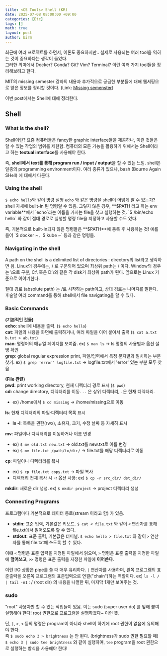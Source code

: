 ```yaml
---
title: <CS Tools> Shell (KR)
date: 2025-07-08 08:00:00 +09:00
categories: [Etc]
tags: []       
math: true
layout: post
author: birm
---
```


최근에 여러 프로젝트를 하면서, 이론도 중요하지만.. 실제로 사용되는 여러 tool을 익히는 것이 중요하다는 생각이 들었다.               
그러한 의미에서 Docker? Conda? Git? Vim? Terminal? 이런 여러 가지 tool들을 정리해보려고 한다.                      

MIT의 missing semester 강좌의 내용과 추가적으로 궁금한 부분들에 대해 웹서핑으로 얻은 정보를 정리할 것이다.
(Link: [Missing semenster](https://missing.csail.mit.edu/))     

이번 post에서는 Shell에 대해 정리한다.

## Shell
### What is the shell?
Shell이란? 요즘 컴퓨터들은 fancy한 graphic interface들을 제공하나, 이런 것들은 할 수 있는 작업의 범위를 제한함. 컴퓨터의 모든 기능을 활용하기 위해서는 Shell이라고 하는 **textual interface**를 사용해야 한다.

즉, **shell에서 text를 통해 program run / input / output**을 할  수 있는 느낌.
shell은 일종의 programming environment이다.
여러 종류가 있으나, bash (Bourne Again SHell) 에 대해서 다룬다.
### Using the shell
`$ echo hello`와 같이 명령 실행
`echo` 와 같은 명령을 shell이 어떻게 알 수 있는가? 
shell 자체에 built-in 된 명령일 수 있음. 그렇지 않은 경우, **$PATH 라고 하는 env variable**에서 `echo`라는 이름을 가지는 file을 찾고 실행하는 것.
`$ /bin/echo hello` 와 같이 절대 경로로 실행할 명령 file을 지정하고 사용할 수도 있다.

즉, 기본적으로 built-in되지 않은 명령들은 **$PATH**에 등록 후 사용하는 것! 
예를 들어 `$ docker ~`, `$ kube ~` 등과 같은 명령들.
### Navigating in the shell
A path on the shell is a delimited list of directories : directory의 list라고 생각하면 됨.
Linux의 경우에는, / 로 구분되어 있으며 최상위 path는 / 이다. 
Window의 경우는 \으로 구분, C:\ 혹은 D:\와 같은 각 disk가 최상위 path가 된다. 
앞으로는 Linux 기준으로 이야기한다.

절대 경로 (absolute path) 는 /로 시작하는 path이고, 상대 경로는 나머지를 말한다.
후술할 여러 command를 통해 shell에서 file navigating을 할 수 있다.
### Basic Commands
**(기본적인 것들)**             
**echo**: shell에 내용을 출력. (`$ echo hello`)          
**cat**: 파일의 내용을 화면에 출력하거나, 여러 파일을 이어 붙여서 출력 (`$ cat a.txt b.txt > ab.txt`)               
**man**: 명령어의 매뉴얼 페이지를 보여줌. ex) `$ man ls` → ls 명령의 사용법과 옵션 설명 확인           
**grep**: global regular expression print, 파일/입력에서 특정 문자열과 일치하는 부분 찾기. ex) `$ grep 'error' logfile.txt` → logfile.txt에서 'error' 있는 부분 모두 찾음             

**(File 관련)**            
**pwd**: print working directory, 현재 디렉터리 경로 표시 (`$ pwd`)                  
**cd:** change directory, 디렉터리를 이동. `..` 은 상위 디렉터리, `.`은 현재 디렉터리.
- ex) /home에서 `$ cd missing` → /home/missing으로 이동
      
**ls**: 현재 디렉터리의 파일·디렉터리 목록 표시
- **ls -l**: 목록을 권한(rwx), 소유자, 크기, 수정 날짜 등 자세히 표시

**mv**: 파일이나 디렉터리를 이동하거나 이름 변경
- ex) `$ mv old.txt new.txt` → old.txt를 new.txt로 이름 변경
- ex) `$ mv file.txt /path/to/dir/` → file.txt를 해당 디렉터리로 이동

**cp**: 파일이나 디렉터리를 복사
- ex) `$ cp file.txt copy.txt` → 파일 복사
- 디렉터리 전체 복사 시 -r 옵션 사용: ex) `$ cp -r src_dir/ dst_dir/`

**mkdir**: 새로운 dir 생성. ex) `$ mkdir project` → project 디렉터리 생성          
### Connecting Programs
프로그램마다 기본적으로 데이터 통로(stream 이라고 함) 가 있음.
- **stdin**: 표준 입력, 기본값은 키보드. `$ cat < file.txt` 와 같이 `<` 연산자를 통해 file.txt에서 읽어오도록 할 수 있다.
- **stdout**: 표준 출력, 기본값은 터미널. `$ echo hello > file.txt` 와 같이 `>` 연산자를 통해 file.txt에 쓰도록 할 수 있다.

이떄 `<` 명령은 표준 입력을 지정된 파일에서 읽으며, `>` 명령은 표준 출력을 지정한 파일에 **덮어쓰고**, `>>` 명령은 표준 출력을 지정한 파일에 **이어쓴다**.

이런 I/O 상황은 pipe를 쓸 때 매우 유리하다. `|` 연산자를 사용하며, 왼쪽 프로그램의 표준출력을 오른쪽 프로그램의 표준입력으로 연결("chain")하는 역할이다.
ex) `ls -l / | tail -n1` : / (root dir) 의 내용을 나열한 뒤, 마지막 1개만 보여주는 것.

### sudo
"root" 사용자만 할 수 있는 작업들이 있음. 이는 sudo (super user do) 를 앞에 붙여 실행해야 한다! root 권한으로 프로그램을 실행하겠다~ 이런 뜻.

단, `|`, `>`, `<` 등의 명령은 program이 아니라 shell이 하기에 root 권한이 없음에 유의해야 한다.            
즉 `$ sudo echo 3 > brightness` 는 안 된다. (brightness가 sudo 권한 필요할 때)            
`$ echo 3 | sudo tee brightness` 와 같이 실행하여, `tee` program을 root 권한으로 실행하는 방식을 사용해야 한다!



